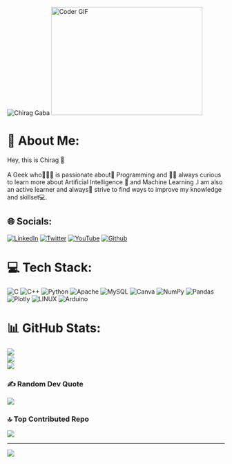 ![Chirag Gaba](https://github.com/GeekyChirag-030/GeekyChirag-030/assets/96729663/1715971b-7fbe-4d36-8860-58f53ea07d6e)
<img alt="Coder GIF" height=250 width=350 src="https://cdn.dribbble.com/users/730703/screenshots/6581243/avento.gif"/>

# 💫 About Me:
Hey, this is Chirag 👋<br><br>A Geek who🙋🏽‍♂️ is passionate about💪 Programming and 👨‍💻 always curious to learn more about Artificial Intelligence 🤩 and Machine Learning .I am also an active learner and always🤔 strive to find ways to improve my knowledge and skillset💻.


## 🌐 Socials:
[![LinkedIn](https://img.shields.io/badge/LinkedIn-%230077B5.svg?logo=linkedin&logoColor=white)](https://linkedin.com/in/www.linkedin.com/in/chirag-gaba-191a23244) [![Twitter](https://img.shields.io/badge/Twitter-%231DA1F2.svg?logo=Twitter&logoColor=white)](https://twitter.com/@Chiragg_030) [![YouTube](https://img.shields.io/badge/YouTube-%23FF0000.svg?logo=YouTube&logoColor=white)](https://youtube.com/@TechologicalHub) [![Github](https://img.shields.io/badge/Github-%230077B5.svg?logo=Github&logoColor=white)](https://github.com/GeekyChirag-030)

# 💻 Tech Stack:
![C](https://img.shields.io/badge/c-%2300599C.svg?style=for-the-badge&logo=c&logoColor=white) ![C++](https://img.shields.io/badge/c++-%2300599C.svg?style=for-the-badge&logo=c%2B%2B&logoColor=white) ![Python](https://img.shields.io/badge/python-3670A0?style=for-the-badge&logo=python&logoColor=ffdd54) ![Apache](https://img.shields.io/badge/apache-%23D42029.svg?style=for-the-badge&logo=apache&logoColor=white) ![MySQL](https://img.shields.io/badge/mysql-%2300f.svg?style=for-the-badge&logo=mysql&logoColor=white) ![Canva](https://img.shields.io/badge/Canva-%2300C4CC.svg?style=for-the-badge&logo=Canva&logoColor=white) ![NumPy](https://img.shields.io/badge/numpy-%23013243.svg?style=for-the-badge&logo=numpy&logoColor=white) ![Pandas](https://img.shields.io/badge/pandas-%23150458.svg?style=for-the-badge&logo=pandas&logoColor=white) ![Plotly](https://img.shields.io/badge/Plotly-%233F4F75.svg?style=for-the-badge&logo=plotly&logoColor=white) ![LINUX](https://img.shields.io/badge/Linux-FCC624?style=for-the-badge&logo=linux&logoColor=black) ![Arduino](https://img.shields.io/badge/-Arduino-00979D?style=for-the-badge&logo=Arduino&logoColor=white)
# 📊 GitHub Stats:
![](https://github-readme-stats.vercel.app/api?username=GeekyChirag-030&theme=tokyonight&hide_border=false&include_all_commits=true&count_private=true)<br/>
![](https://github-readme-streak-stats.herokuapp.com/?user=GeekyChirag-030&theme=tokyonight&hide_border=false)<br/>
![](https://github-readme-stats.vercel.app/api/top-langs/?username=GeekyChirag-030&theme=tokyonight&hide_border=false&include_all_commits=true&count_private=true&layout=compact)

### ✍️ Random Dev Quote
![](https://quotes-github-readme.vercel.app/api?type=vetical&theme=radical)

### 🔝 Top Contributed Repo
![](https://github-contributor-stats.vercel.app/api?username=GeekyChirag-030&limit=5&theme=dark&combine_all_yearly_contributions=true)

---
[![](https://visitcount.itsvg.in/api?id=GeekyChirag-030&icon=0&color=0)](https://visitcount.itsvg.in)

<!-- Proudly created with GPRM ( https://gprm.itsvg.in ) -->
